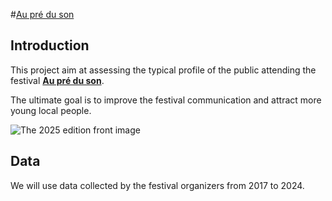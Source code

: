 #[Au pré du son](https://www.festival-aupreduson.fr/)

## Introduction

This project aim at assessing the typical profile of the public attending the festival [**Au pré du son**](https://www.festival-aupreduson.fr/).

The ultimate goal is to improve the festival communication and attract more young local people.

![The 2025 edition front image](https://www.festival-aupreduson.fr/wp-content/uploads/2024/11/Banderole_Facebook.png "The 2025 edition front image")

## Data

We will use data collected by the festival organizers from 2017 to 2024.
